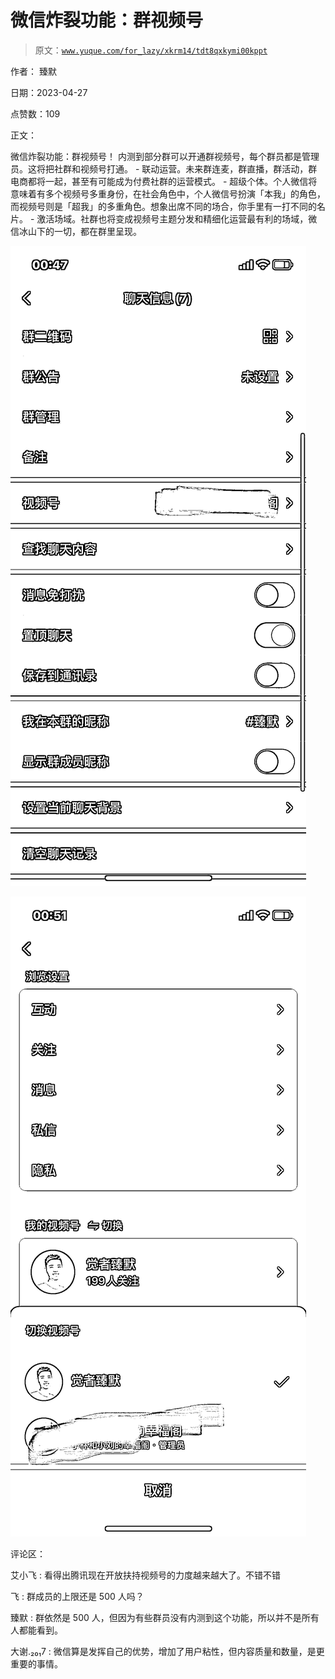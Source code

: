 # 微信炸裂功能：群视频号

> 原文：[`www.yuque.com/for_lazy/xkrm14/tdt8qxkymi00kppt`](https://www.yuque.com/for_lazy/xkrm14/tdt8qxkymi00kppt)

作者： 臻默

日期：2023-04-27

点赞数：109

正文：

微信炸裂功能：群视频号！ 内测到部分群可以开通群视频号，每个群员都是管理员。这将把社群和视频号打通。 - 联动运营。未来群连麦，群直播，群活动，群电商都将一起，甚至有可能成为付费社群的运营模式。 - 超级个体。个人微信将意味着有多个视频号多重身份，在社会角色中，个人微信号扮演「本我」的角色，而视频号则是「超我」的多重角色。想象出席不同的场合，你手里有一打不同的名片。 - 激活场域。社群也将变成视频号主题分发和精细化运营最有利的场域，微信冰山下的一切，都在群里呈现。

![](img/ea098578e9141730a17c3ed35cc247b8.png)  

![](img/91d15bed72d3aa0cc9dd360f9e15af30.png)  

评论区：

艾小飞 : 看得出腾讯现在开放扶持视频号的力度越来越大了。不错不错

飞 : 群成员的上限还是 500 人吗？

臻默 : 群依然是 500 人，但因为有些群员没有内测到这个功能，所以并不是所有人都能看到。

大谢.₂₀₁7 : 微信算是发挥自己的优势，增加了用户粘性，但内容质量和数量，是更重要的事情。



